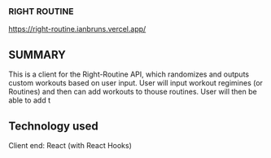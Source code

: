 ### RIGHT ROUTINE ###

https://right-routine.ianbruns.vercel.app/

## SUMMARY

This is a client for the Right-Routine API, which randomizes and outputs
custom workouts based on user input.  User will input workout regimines
(or Routines) and then can add workouts to thouse routines.  User will 
then be able to add t

## Technology used

Client end: React (with React Hooks)

